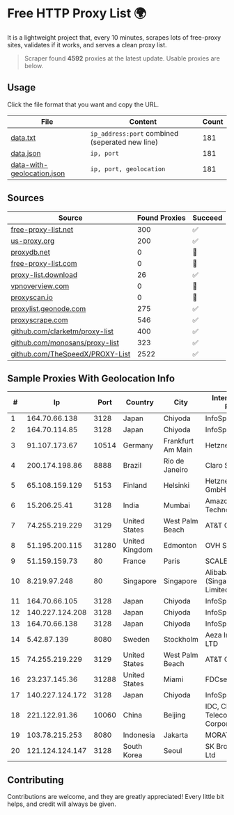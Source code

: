 
# Free HTTP Proxy List 🌍

It is a lightweight project that, every 10 minutes, scrapes lots of free-proxy sites, validates if it works, and serves a clean proxy list.


> Scraper found **4592** proxies at the latest update. Usable proxies are below.

## Usage

Click the file format that you want and copy the URL.


|File|Content|Count|
|----|-------|-----|
|[data.txt](https://raw.githubusercontent.com/themiralay/Proxy-List-World/master/data.txt)|`ip_address:port` combined (seperated new line)|181|
|[data.json](https://raw.githubusercontent.com/themiralay/Proxy-List-World/master/data.json)|`ip, port`|181|
|[data-with-geolocation.json](https://raw.githubusercontent.com/themiralay/Proxy-List-World/master/data-with-geolocation.json)|`ip, port, geolocation`|181|

## Sources

|Source|Found Proxies|Succeed|
|------|-------------|-------|
|[free-proxy-list.net](https://free-proxy-list.net)|300|✅|
|[us-proxy.org](https://www.us-proxy.org)|200|✅|
|[proxydb.net](http://proxydb.net)|0|🚫|
|[free-proxy-list.com](https://free-proxy-list.com/?page=&port=&type%5B%5D=http&type%5B%5D=https&up_time=0&search=Search)|0|🚫|
|[proxy-list.download](https://www.proxy-list.download/HTTP)|26|✅|
|[vpnoverview.com](https://vpnoverview.com/privacy/anonymous-browsing/free-proxy-servers)|0|🚫|
|[proxyscan.io](https://www.proxyscan.io)|0|🚫|
|[proxylist.geonode.com](https://proxylist.geonode.com/api/proxy-list?limit=300&page=1&sort_by=lastChecked&sort_type=desc&protocols=http,https)|275|✅|
|[proxyscrape.com](https://api.proxyscrape.com/v2/?request=displayproxies&protocol=http&timeout=10000&country=all&ssl=all&anonymity=all)|546|✅|
|[github.com/clarketm/proxy-list](https://raw.githubusercontent.com/clarketm/proxy-list/master/proxy-list-raw.txt)|400|✅|
|[github.com/monosans/proxy-list](https://raw.githubusercontent.com/monosans/proxy-list/main/proxies/http.txt)|323|✅|
|[github.com/TheSpeedX/PROXY-List](https://raw.githubusercontent.com/TheSpeedX/PROXY-List/master/http.txt)|2522|✅|


## Sample Proxies With Geolocation Info

|#|Ip|Port|Country|City|Internet Service Provider|
|-|--|----|-------|----|-------------------------|
|1|164.70.66.138|3128|Japan|Chiyoda|InfoSphere|
|2|164.70.114.85|3128|Japan|Chiyoda|InfoSphere|
|3|91.107.173.67|10514|Germany|Frankfurt Am Main|Hetzner Online AG|
|4|200.174.198.86|8888|Brazil|Rio de Janeiro|Claro S.A|
|5|65.108.159.129|5153|Finland|Helsinki|Hetzner Online GmbH|
|6|15.206.25.41|3128|India|Mumbai|Amazon Technologies Inc.|
|7|74.255.219.229|3129|United States|West Palm Beach|AT&T Corp.|
|8|51.195.200.115|31280|United Kingdom|Edmonton|OVH SAS|
|9|51.159.159.73|80|France|Paris|SCALEWAY|
|10|8.219.97.248|80|Singapore|Singapore|Alibaba Cloud (Singapore) Private Limited|
|11|164.70.66.105|3128|Japan|Chiyoda|InfoSphere|
|12|140.227.124.208|3128|Japan|Chiyoda|InfoSphere|
|13|164.70.66.138|3128|Japan|Chiyoda|InfoSphere|
|14|5.42.87.139|8080|Sweden|Stockholm|Aeza International LTD|
|15|74.255.219.229|3129|United States|West Palm Beach|AT&T Corp.|
|16|23.237.145.36|31288|United States|Miami|FDCservers.net|
|17|140.227.124.172|3128|Japan|Chiyoda|InfoSphere|
|18|221.122.91.36|10060|China|Beijing|IDC, China Telecommunications Corporation|
|19|103.78.215.253|8080|Indonesia|Jakarta|MORATELINDO|
|20|121.124.124.147|3128|South Korea|Seoul|SK Broadband Co Ltd|



## Contributing

Contributions are welcome, and they are greatly appreciated! Every
little bit helps, and credit will always be given.

